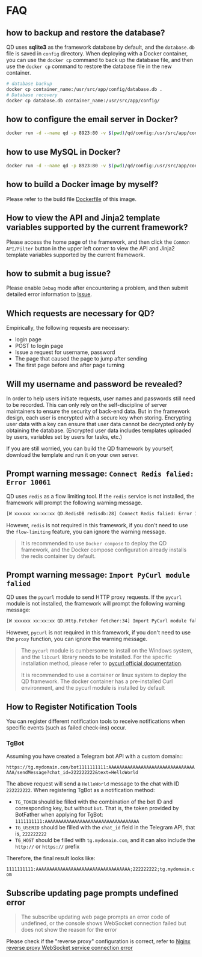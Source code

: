 # FAQ

## how to backup and restore the database?

QD uses **sqlite3** as the framework database by default, and the `database.db` file is saved in `config` directory. When deploying with a Docker container, you can use the `docker cp` command to back up the database file, and then use the `docker cp` command to restore the database file in the new container.

``` sh
# database backup
docker cp container_name:/usr/src/app/config/database.db .
# Database recovery
docker cp database.db container_name:/usr/src/app/config/
```

## how to configure the email server in Docker?

``` sh
docker run -d --name qd -p 8923:80 -v $(pwd)/qd/config:/usr/src/app/config --env MAIL_SMTP=$STMP_Server_ --env MAIL_PORT=$Mailbox_server_port --env MAIL_USER=$Username --env MAIL_PASSWORD=$Password --env DOMAIN=$Domain qdtoday/qd
```

## how to use MySQL in Docker?

``` sh
docker run -d --name qd -p 8923:80 -v $(pwd)/qd/config:/usr/src/app/config --ENV DB_TYPE=mysql --ENV JAWSDB_MARIA_URL=mysql://$username:$password@$hostname:$port/$database_name?auth_plugin= qdtoday/qd
```

## how to build a Docker image by myself?

Please refer to the build file [Dockerfile](https://github.com/qd-today/qd/blob/master/Dockerfile) of this image.

## How to view the API and Jinja2 template variables supported by the current framework?

Please access the home page of the framework, and then click the `Common API/Filter` button in the upper left corner to view the API and Jinja2 template variables supported by the current framework.

## how to submit a bug issue?

Please enable `Debug` mode after encountering a problem, and then submit detailed error information to [Issue](https://github.com/qd-today/qd/issues).

## Which requests are necessary for QD?

Empirically, the following requests are necessary:

- login page
- POST to login page
- Issue a request for username, password
- The page that caused the page to jump after sending
- The first page before and after page turning

## Will my username and password be revealed?

In order to help users initiate requests, user names and passwords still need to be recorded. This can only rely on the self-discipline of server maintainers to ensure the security of back-end data. But in the framework design, each user is encrypted with a secure key when storing. Encrypting user data with a key can ensure that user data cannot be decrypted only by obtaining the database. (Encrypted user data includes templates uploaded by users, variables set by users for tasks, etc.)

If you are still worried, you can build the QD framework by yourself, download the template and run it on your own server.

## Prompt warning message: `Connect Redis falied: Error 10061`

QD uses `redis` as a flow limiting tool. If the `redis` service is not installed, the framework will prompt the following warning message.

``` sh
[W xxxxxx xx:xx:xx QD.RedisDB redisdb:28] Connect Redis falied: Error 10061 connecting to localhost:6379. No connection could be made because the target machine actively refused it.
```

However, `redis` is not required in this framework, if you don't need to use the `flow-limiting` feature, you can ignore the warning message.

> It is recommended to use `Docker compose` to deploy the QD framework, and the Docker compose configuration already installs the redis container by default.

## Prompt warning message: `Import PyCurl module falied`

QD uses the `pycurl` module to send HTTP proxy requests. If the `pycurl` module is not installed, the framework will prompt the following warning message:

``` sh
[W xxxxxx xx:xx:xx QD.Http.Fetcher fetcher:34] Import PyCurl module falied: No module named 'pycurl'
```

However, `pycurl` is not required in this framework, if you don't need to use the `proxy` function, you can ignore the warning message.

> The `pycurl` module is cumbersome to install on the Windows system, and the `libcurl` library needs to be installed. For the specific installation method, please refer to [pycurl official documentation](http://pycurl.io/docs/latest/install.html).
>
> It is recommended to use a container or linux system to deploy the QD framework. The docker container has a pre-installed Curl environment, and the pycurl module is installed by default

## How to Register Notification Tools

You can register different notification tools to receive notifications when specific events (such as failed check-ins) occur.

### TgBot

Assuming you have created a Telegram bot API with a custom domain::

`https://tg.mydomain.com/bot1111111111:AAAAAAAAAAAAAAAAAAAAAAAAAAAAAAAAAAA/sendMessage?chat_id=222222222&text=HelloWorld`

The above request will send a `HelloWorld` message to the chat with ID `222222222`. When registering TgBot as a notification method:

- `TG_TOKEN` should be filled with the combination of the bot ID and corresponding key, but without `bot`. That is, the token provided by BotFather when applying for TgBot: `1111111111:AAAAAAAAAAAAAAAAAAAAAAAAAAAAAAAAAAA`
- `TG_USERID` should be filled with the `chat_id` field in the Telegram API, that is, `222222222`
- `TG_HOST` should be filled with `tg.mydomain.com`, and it can also include the `http://` or `https://` prefix

Therefore, the final result looks like:

`1111111111:AAAAAAAAAAAAAAAAAAAAAAAAAAAAAAAAAAA;222222222;tg.mydomain.com`

## Subscribe updating page prompts undefined error

> The subscribe updating web page prompts an error code of undefined, or the console shows WebSocket connection failed but does not show the reason for the error

Please check if the "reverse proxy" configuration is correct, refer to [Nginx reverse proxy WebSocket service connection error](https://blog.csdn.net/tiven_/article/details/126126442)